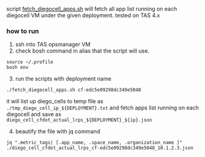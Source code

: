 
script [fetch_diegocell_apps.sh](fetch_diegocell_apps.sh) will fetch all app list running on each diegocell VM under the given deployment.
tested on TAS 4.x

### how to run
1. ssh into TAS opsmanager VM
2. check bosh command in alias that the script will use.
```
source ~/.profile
bosh env
```

3. run the scripts with deployment name
```
./fetch_diegocell_apps.sh cf-edc5e09298dc349e5048
```
it will list up diego_cells to temp file as `./tmp_diego_cell_ip_${DEPLOYMENT}.txt` and fetch apps list running on each diegocell and save as `diego_cell_cfdot_actual_lrps_${DEPLOYMENT}_${ip}.json`

4. beautify the file with jq command
```
jq ".metric_tags| [.app_name, .space_name, .organization_name ]" ./diego_cell_cfdot_actual_lrps_cf-edc5e09298dc349e5048_10.1.2.3.json
```
